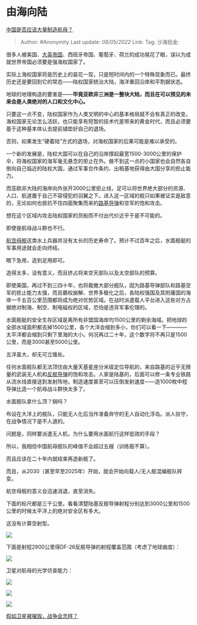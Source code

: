 # 由海向陆
[中国是否应该大量制造航母？](https://www.zhihu.com/question/282959884/answer/1285212118)

> Author: #Anonymity
> Last update: *08/05/2022*
> Link:
> Tag:
> 沙海拾金:

很多人被美国、[大英帝国](https://www.zhihu.com/search?q=%E5%A4%A7%E8%8B%B1%E5%B8%9D%E5%9B%BD&search_source=Entity&hybrid_search_source=Entity&hybrid_search_extra=%7B%22sourceType%22%3A%22answer%22%2C%22sourceId%22%3A1285212118%7D)、西班牙帝国、葡萄牙、荷兰的成功晃花了眼，误以为成就世界帝国必须要是强海权国家了。

实际上海权国家将是历史上的昙花一现，只是短时间内的一个特殊现象而已。最终历史还是要回到它的常态——陆权国家统治大陆，海洋重回沿岸和平割据状态。

地球的地理构造的要害是——**毕竟亚欧非三洲是一整块大陆，而且在可以预见的未来会是人类绝对的人口和文化中心。**

只要这一点不变，陆权国家作为人类文明的中心的基本格局就不会有真正的改变。海权国家无论怎么活跃，也只能享有短暂的技术代差带来的黄金时代，而且必须要基于这种基本体认去提前铺垫好自己的退场。

否则，如果发生“硬着陆”方式的退场，对海权国家的后果可能是难以承受的。

一个新的发展是，陆权大国可以在自己的沿岸撑起最宽1500-3000公里的保护伞，将海权国家的海军毫无悬念的拒止在外。做不到这一点的小国家也会自然各自倒向自己临近的陆权大国，通过军事合作条约、出租基地获得由大国分享的拒止能力。

而亚欧非大陆的海岸向外张开3000公里拒止线，足可以将世界绝大部分的资源、人口、航道置于自己不容侵犯的羽翼之下。进入这一区域的舰只如果被证实是敌意的，无论如何也抵抗不住四面聚集而来的[路基导弹](https://www.zhihu.com/search?q=%E8%B7%AF%E5%9F%BA%E5%AF%BC%E5%BC%B9&search_source=Entity&hybrid_search_source=Entity&hybrid_search_extra=%7B%22sourceType%22%3A%22answer%22%2C%22sourceId%22%3A1285212118%7D)和空军的饱和攻击。

想在这个区域内攻击陆权国家的货船而不付出代价近乎于是不可能的。

即使是航母战斗群也不行。

[航空母舰](https://www.zhihu.com/search?q=%E8%88%AA%E7%A9%BA%E6%AF%8D%E8%88%B0&search_source=Entity&hybrid_search_source=Entity&hybrid_search_extra=%7B%22sourceType%22%3A%22answer%22%2C%22sourceId%22%3A1285212118%7D)这类水上兵器并没有太长的历史寿命了。预计不过百年之后，水面舰艇的军事用途就会走向终结。

眼下急用，造到足用即可。

造得太多，没有意义，而且挤占将来空天部队以及太空部队的预算。

即使美国，再过不到三四十年，也将裁撤大部分舰队，因为路基导弹部队和路基空军的拒止能力太强，而且霸权崩解、世界多极化之后，各陆权强国及其附庸国的海岸一千五百公里范围都将成为绝对优势区域。在战时派遣载人平台进入这些对方占据绝对制海、制空、制电磁权的区域，恐怕是违背军事伦理的。

水面舰艇的安全生存区域是离所有非盟国海岸均1500公里的剩余海域。把地球的全部水域面积都去掉1500公里，各个大洋会缩到多小，你们可以看一下————太平洋都会缩到只剩下里海的大小。何况再过二十年，这个数字将不再只是1500公里，而是3000甚至5000公里。

五洋虽大，却无可立锥处。

任何水面舰队都无法顶住由大量天基星座分米级定位导航的，来自路基的近乎无限量的武装无人机和[反舰导弹](https://www.zhihu.com/search?q=%E5%8F%8D%E8%88%B0%E5%AF%BC%E5%BC%B9&search_source=Entity&hybrid_search_source=Entity&hybrid_search_extra=%7B%22sourceType%22%3A%22answer%22%2C%22sourceId%22%3A1285212118%7D)的饱和攻击。人家是陆基的，后面可以修一条专业铁路从流水线直接送到发射阵地，制造速度甚至可以压倒发射速度——造1000枚中程导弹比造一个航母战斗群快太多了。

水面舰队拿什么顶？锅吗？

布设在大洋上的舰队，只能无人化后当作准备弃守的无人自动化浮岛。派人驻守，在战争情况下是不人道的。

问题是，同样要派遣无人机，为什么要用水面航行这样低效的手段？

所以，我相信中国航母舰队的峰值不会超过五艘（训练舰不算）。

而且应该在二十年内就结束再造新舰了。

而且，从2030（甚至早至2025年）开始，就会开始向载人/无人舰混编舰队转变。

航空母舰的意义会迅速消退，直至消失。

下面的标尺都是三千公里。看看清楚陆基反舰导弹射程分别达到3000公里和1500公里的时候太平洋上的绝对安全区有多大。

这没有计算空射型。

![](https://pica.zhimg.com/50/v2-543628fd7e050d0afda1a6b059581719_720w.jpg?source=1940ef5c)

下面是射程2900公里得DF-26反舰导弹的射程覆盖范围（考虑了地球曲度）：

![](https://pic2.zhimg.com/50/v2-ae4b4098a998e80c6dd8e9960f64fece_720w.jpg?source=1940ef5c)

卫星对航母的光学侦查能力：

![](https://pic2.zhimg.com/50/v2-80117d618ce0ac798f78e67eaa8a4865_720w.jpg?source=1940ef5c)

![](https://pica.zhimg.com/50/v2-31dce1fc2ae764161fda624ebb648a24_720w.jpg?source=1940ef5c)

![](https://pica.zhimg.com/50/v2-438e20df85f221c3b33088aad2ae7c23_720w.jpg?source=1940ef5c)

[假如卫星被摧毁，战争会怎样？](https://www.zhihu.com/question/22795823/answer/1285944745)
